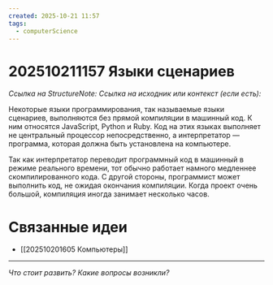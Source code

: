 ```yaml
---
created: 2025-10-21 11:57
tags:
  - computerScience
---
```

# 202510211157 Языки сценариев

*Ссылка на StructureNote:*
*Ссылка на исходник или контекст (если есть):*

Некоторые языки программирования, так называемые языки сценариев, выполняются без прямой компиляции в машинный код. К ним относятся JavaScript, Python и Ruby. Код на этих языках выполняет не центральный процессор непосредственно, а интерпретатор — программа, которая должна быть установлена на компьютере.

Так как интерпретатор переводит программный код в машинный в режиме реального времени, тот обычно работает намного медленнее скомпилированного кода. С другой стороны, программист может выполнить код, не ожидая окончания компиляции. Когда проект очень большой, компиляция иногда занимает несколько часов.

# Связанные идеи

- [[202510201605 Компьютеры]]

---

*Что стоит развить? Какие вопросы возникли?*
